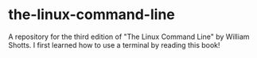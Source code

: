 # the-linux-command-line
A repository for the third edition of "The Linux Command Line" by William
Shotts. I first learned how to use a terminal by reading this book!
